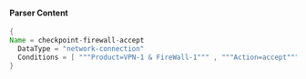 #### Parser Content
```Java
{
Name = checkpoint-firewall-accept
  DataType = "network-connection"
  Conditions = [ """Product=VPN-1 & FireWall-1""" , """Action=accept""" ]
}
```